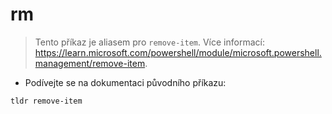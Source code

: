 # rm

> Tento příkaz je aliasem pro `remove-item`.
> Více informací: <https://learn.microsoft.com/powershell/module/microsoft.powershell.management/remove-item>.

- Podívejte se na dokumentaci původního příkazu:

`tldr remove-item`
